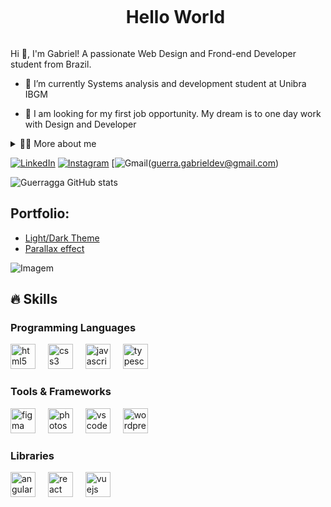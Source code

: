 <!--título-->
<div id="user-content-toc">
  <ul align="center">
    <summary><h1 style="display: inline-block">Hello World</h1></summary>
</div>

<!-- Presentation -->
<p>
  Hi 👋, I'm Gabriel! A passionate Web Design and Frond-end Developer student from Brazil.

  - 🌱 I’m currently Systems analysis and development student at Unibra IBGM

  - 🔭 I am looking for my first job opportunity. My dream is to one day work with Design and Developer

<!-- Dropdown -->
<details>
  <summary>👨‍💻 More about me</summary>

-a professional passionate about web design and development. I bring with me solid experience in UX/UI, as well as versatile skills that allow me to work as a freelancer.

-My journey includes the constant pursuit of excellence in HTML, CSS and JavaScript. A Systems Analysis and Development student, I constantly seek challenges that allow me to apply my passion for technology and design.

-If you are looking for a formal, dedicated professional specialized in providing exceptional visual experiences, I am ready to collaborate and take projects to the next level.
</details>

<!-- Links -->
[![LinkedIn](https://img.shields.io/badge/LinkedIn-0077B5?style=for-the-badge&logo=linkedin&logoColor=white)](https://www.linkedin.com/in/gabriel-guerra-b93238219/)
[![Instagram](https://img.shields.io/badge/Instagram-E4405F?style=for-the-badge&logo=instagram&logoColor=white)](https://www.instagram.com/guerragga_dev/)
[![Gmail](https://img.shields.io/badge/Gmail-D14836?style=for-the-badge&logo=gmail&logoColor=white)(guerra.gabrieldev@gmail.com)

<!-- GithubStats -->
![Guerragga GitHub stats](https://github-readme-stats.vercel.app/api?username=guerragga&show_icons=true&theme=graywhite)

<!-- Portfolio -->
## Portfolio:
- [Light/Dark Theme](https://github.com/Guerragga/portfolio-website)
- [Parallax effect](https://github.com/Guerragga/Parallax-Effect-Website)

<!-- GIF -->
<p align="left">
  <img align="center" src="https://github.com/Guerragga/Guerragga/assets/112008289/45d220e0-9d80-48de-bb71-66d47cfd8f8f" alt="Imagem">
</p>

## 🔥 Skills
<!-- Skills: Programming Languages -->
  <div style="flex-basis: 48%;">
    <h3>Programming Languages</h3>
    <img src="https://cdn.jsdelivr.net/gh/devicons/devicon/icons/html5/html5-original.svg" height="40" alt="html5 logo"  />
  <img width="12" />
  <img src="https://cdn.jsdelivr.net/gh/devicons/devicon/icons/css3/css3-original.svg" height="40" alt="css3 logo"  />
  <img width="12" />
  <img src="https://cdn.jsdelivr.net/gh/devicons/devicon/icons/javascript/javascript-original.svg" height="40" alt="javascript logo"  />
  <img width="12" />
  <img src="https://cdn.jsdelivr.net/gh/devicons/devicon/icons/typescript/typescript-original.svg" height="40" alt="typescript logo"  />
  </div>
  
  <!-- Skills: Tools & Frameworks -->
  <div style="flex-basis: 48%;">
    <h3>Tools & Frameworks</h3>
    <img src="https://cdn.jsdelivr.net/gh/devicons/devicon/icons/figma/figma-original.svg" height="40" alt="figma logo"  />
  <img width="12" />
  <img src="https://cdn.jsdelivr.net/gh/devicons/devicon/icons/photoshop/photoshop-plain.svg" height="40" alt="photoshop logo"  />
  <img width="12" />
  <img src="https://cdn.jsdelivr.net/gh/devicons/devicon/icons/vscode/vscode-original.svg" height="40" alt="vscode logo"  />
  <img width="12" />
  <img src="https://cdn.jsdelivr.net/gh/devicons/devicon/icons/wordpress/wordpress-original.svg" height="40" alt="wordpress logo"  />
  </div>
  
  <!-- Skills: Libraries -->
  <div style="flex-basis: 48%;">
    <h3>Libraries</h3>
    <img src="https://cdn.jsdelivr.net/gh/devicons/devicon/icons/angularjs/angularjs-original.svg" height="40" alt="angularjs logo"  />
  <img width="12" />
  <img src="https://cdn.jsdelivr.net/gh/devicons/devicon/icons/react/react-original.svg" height="40" alt="react logo"  />
  <img width="12" />
  <img src="https://cdn.jsdelivr.net/gh/devicons/devicon/icons/vuejs/vuejs-original.svg" height="40" alt="vuejs logo"  />
  </div>

